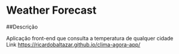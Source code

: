 # Weather Forecast  
  
##Descrição

Aplicação front-end que consulta a temperatura de qualquer cidade  
Link https://ricardobaltazar.github.io/clima-agora-app/  

